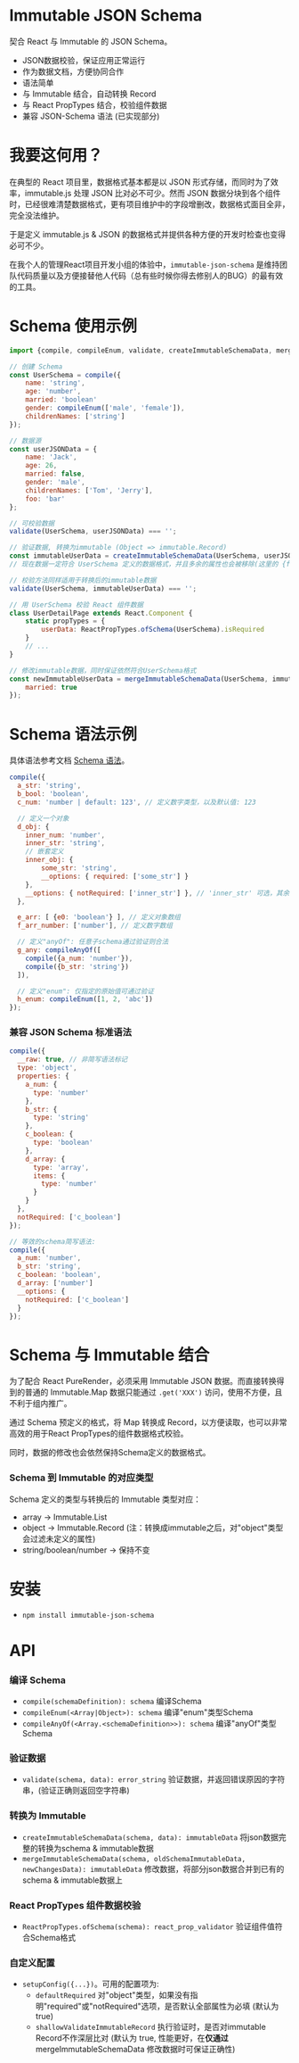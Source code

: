 # Immutable JSON Schema

契合 React 与 Immutable 的 JSON Schema。

- JSON数据校验，保证应用正常运行
- 作为数据文档，方便协同合作
- 语法简单
- 与 Immutable 结合，自动转换 Record
- 与 React PropTypes 结合，校验组件数据
- 兼容 JSON-Schema 语法 (已实现部分)

# 我要这何用？

在典型的 React 项目里，数据格式基本都是以 JSON 形式存储，而同时为了效率，immutable.js 处理 JSON 比对必不可少。然而 JSON 数据分块到各个组件时，已经很难清楚数据格式，更有项目维护中的字段增删改，数据格式面目全非，完全没法维护。

于是定义 immutable.js & JSON 的数据格式并提供各种方便的开发时检查也变得必可不少。

在我个人的管理React项目开发小组的体验中，`immutable-json-schema` 是维持团队代码质量以及方便接替他人代码（总有些时候你得去修别人的BUG）的最有效的工具。

# Schema 使用示例
```javascript
import {compile, compileEnum, validate, createImmutableSchemaData, mergeImmutableSchemaData, ReactPropTypes} from 'immutable-json-schema';

// 创建 Schema
const UserSchema = compile({
    name: 'string',
    age: 'number',
    married: 'boolean'
    gender: compileEnum(['male', 'female']),
    childrenNames: ['string']
});

// 数据源
const userJSONData = {
    name: 'Jack',
    age: 26,
    married: false,
    gender: 'male',
    childrenNames: ['Tom', 'Jerry'],
    foo: 'bar'
};

// 可校验数据
validate(UserSchema, userJSONData) === '';

// 验证数据, 转换为immutable (Object => immutable.Record)
const immutableUserData = createImmutableSchemaData(UserSchema, userJSONData);
// 现在数据一定符合 UserSchema 定义的数据格式，并且多余的属性也会被移除(这里的 {foo: 'bar'})

// 校验方法同样适用于转换后的immutable数据
validate(UserSchema, immutableUserData) === '';

// 用 UserSchema 校验 React 组件数据
class UserDetailPage extends React.Component {
    static propTypes = {
        userData: ReactPropTypes.ofSchema(UserSchema).isRequired
    }
    // ...
}

// 修改immutable数据，同时保证依然符合UserSchema格式
const newImmutableUserData = mergeImmutableSchemaData(UserSchema, immutableUserData, {
    married: true
});

```

# Schema 语法示例

具体语法参考文档 [Schema 语法](https://github.com/adventure-yunfei/immutable-json-schema/blob/master/Schema_Syntax.md)。

```javascript
compile({
  a_str: 'string',
  b_bool: 'boolean',
  c_num: 'number | default: 123', // 定义数字类型，以及默认值: 123

  // 定义一个对象
  d_obj: {
    inner_num: 'number',
    inner_str: 'string',
    // 嵌套定义
    inner_obj: {
        some_str: 'string',
        __options: { required: ['some_str'] }
    },
    __options: { notRequired: ['inner_str'] }, // 'inner_str' 可选，其余必填
  },

  e_arr: [ {e0: 'boolean'} ], // 定义对象数组
  f_arr_number: ['number'], // 定义数字数组

  // 定义"anyOf": 任意子schema通过验证则合法
  g_any: compileAnyOf([
    compile({a_num: 'number'}),
    compile({b_str: 'string'})
  ]),

  // 定义"enum": 仅指定的原始值可通过验证
  h_enum: compileEnum([1, 2, 'abc'])
});
```

### 兼容 JSON Schema 标准语法

```javascript
compile({
  __raw: true, // 非简写语法标记
  type: 'object',
  properties: {
    a_num: {
      type: 'number'
    },
    b_str: {
      type: 'string'
    },
    c_boolean: {
      type: 'boolean'
    },
    d_array: {
      type: 'array',
      items: {
        type: 'number'
      }
    }
  },
  notRequired: ['c_boolean']
});

// 等效的schema简写语法:
compile({
  a_num: 'number',
  b_str: 'string',
  c_boolean: 'boolean',
  d_array: ['number']
  __options: {
    notRequired: ['c_boolean']
  }
});
```

# Schema 与 Immutable 结合

为了配合 React PureRender，必须采用 Immutable JSON 数据。而直接转换得到的普通的 Immutable.Map 数据只能通过 `.get('XXX')` 访问，使用不方便，且不利于组内推广。

通过 Schema 预定义的格式，将 Map 转换成 Record，以方便读取，也可以非常高效的用于React PropTypes的组件数据格式校验。

同时，数据的修改也会依然保持Schema定义的数据格式。

### Schema 到 Immutable 的对应类型

Schema 定义的类型与转换后的 Immutable 类型对应：

- array -> Immutable.List
- object -> Immutable.Record (注：转换成immutable之后，对"object"类型会过滤未定义的属性)
- string/boolean/number -> 保持不变

# 安装

- `npm install immutable-json-schema`

# API

### 编译 Schema

- `compile(schemaDefinition): schema` 编译Schema
- `compileEnum(<Array|Object>): schema` 编译"enum"类型Schema
- `compileAnyOf(<Array.<schemaDefinition>>): schema` 编译"anyOf"类型Schema

### 验证数据

- `validate(schema, data): error_string` 验证数据，并返回错误原因的字符串，(验证正确则返回空字符串)

### 转换为 Immutable

- `createImmutableSchemaData(schema, data): immutableData` 将json数据完整的转换为schema & immutable数据
- `mergeImmutableSchemaData(schema, oldSchemaImmutableData, newChangesData): immutableData` 修改数据，将部分json数据合并到已有的schema & immutable数据上

### React PropTypes 组件数据校验

- `ReactPropTypes.ofSchema(schema): react_prop_validator` 验证组件值符合Schema格式

### 自定义配置

- `setupConfig({...})`。可用的配置项为:
  - `defaultRequired` 对"object"类型，如果没有指明"required"或"notRequired"选项，是否默认全部属性为必填 (默认为 true)
  - `shallowValidateImmutableRecord` 执行验证时，是否对immutable Record不作深层比对 (默认为 true, 性能更好，在**仅通过** mergeImmutableSchemaData 修改数据时可保证正确性)
